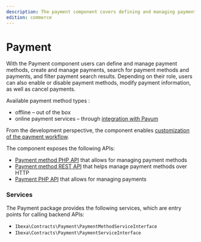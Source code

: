 ```yaml
---
description: The payment component covers defining and managing payment methods as well as managing payments and their lifecycle.
edition: commerce
---
```


# Payment

With the Payment component users can define and manage payment methods, create and manage payments, search for payment methods and payments, and filter payment search results.
Depending on their role, users can also enable or disable payment methods, modify payment information, as well as cancel payments.

Available payment method types :

- offline – out of the box
- online payment services – through [integration with Payum](payum_integration.md)

From the development perspective, the component enables [customization of the payment workflow](configure_payment.md#custom-payment-workflows).

The component exposes the following APIs:

- [Payment method PHP API](payment_method_api.md) that allows for managing payment methods
- [Payment method REST API](../../api/rest_api/rest_api_reference/rest_api_reference.html#payment-methods) that helps manage payment methods over HTTP
- [Payment PHP API](payment_api.md) that allows for managing payments

### Services

The Payment package provides the following services, which are entry points for calling backend APIs:

- `Ibexa\Contracts\Payment\PaymentMethodServiceInterface`
- `Ibexa\Contracts\Payment\PaymentServiceInterface`